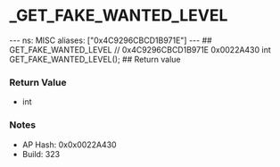 # _GET_FAKE_WANTED_LEVEL

--- ns: MISC aliases: ["0x4C9296CBCD1B971E"] --- ## GET_FAKE_WANTED_LEVEL  // 0x4C9296CBCD1B971E 0x0022A430 int GET_FAKE_WANTED_LEVEL();   ## Return value

### Return Value
* int

### Notes
* AP Hash: 0x0x0022A430
* Build: 323

